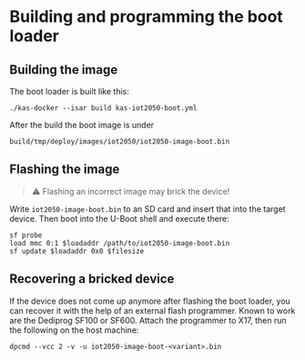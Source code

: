# Building and programming the boot loader

## Building the image

The boot loader is built like this:

```shell
./kas-docker --isar build kas-iot2050-boot.yml
```

After the build the boot image is under

```text
build/tmp/deploy/images/iot2050/iot2050-image-boot.bin
```

## Flashing the image

> :warning:
> Flashing an incorrect image may brick the device!

Write `iot2050-image-boot.bin` to an SD card and insert that into
the target device. Then boot into the U-Boot shell and execute there:

```shell
sf probe
load mmc 0:1 $loadaddr /path/to/iot2050-image-boot.bin
sf update $loadaddr 0x0 $filesize
```

## Recovering a bricked device

If the device does not come up anymore after flashing the boot loader, you can
recover it with the help of an external flash programmer. Known to work are the
Dediprog SF100 or SF600. Attach the programmer to X17, then run the following
on the host machine:

```shell
dpcmd --vcc 2 -v -u iot2050-image-boot-<variant>.bin
```
